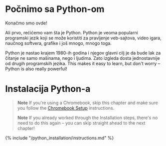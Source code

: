 # Počnimo sa Python-om

Konačmo smo ovde!

Ali prvo, rećićemo vam šta je Python. Python je veoma popularni programski jezik koji se može koristiti za pravljenje veb-sajtova, video igara, naučnog softvera, grafike i još mnogo, mnogo toga.

Python je nastao krajem 1980-ih godina i njegov glavni cilj je da bude lak za čitanje ne samo mašinama, nego i ljudima. Zato izgleda dosta jednostavnije od drugih programskih jezika. This makes it easy to learn, but don't worry – Python is also really powerful!

# Instalacija Python-a

> **Note** If you're using a Chromebook, skip this chapter and make sure you follow the [Chromebook Setup](../chromebook_setup/README.md) instructions.
> 
> **Note** If you already worked through the Installation steps, there's no need to do this again – you can skip straight ahead to the next chapter!

{% include "/python_installation/instructions.md" %}
